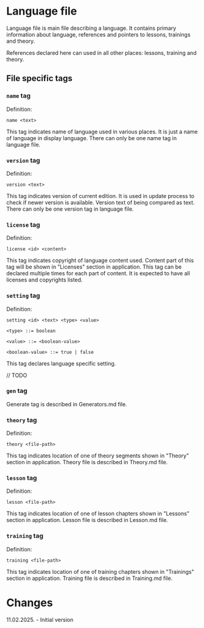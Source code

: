 # Language file

Language file is main file describing a language. It contains primary
information about language, references and pointers to lessons, trainings and
theory.

References declared here can used in all other places: lessons, training
and theory.

## File specific tags

### `name` tag

Definition:
```
name <text>
```

This tag indicates name of language used in various places. It is just a name of 
language in display language. There can only be one name tag in language file.

### `version` tag

Definition:
```
version <text>
```

This tag indicates version of current edition. It is used in update process to
check if newer version is available. Version text of being compared as text.
There can only be one version tag in language file.

### `license` tag

Definition:
```
license <id> <content> 
```

This tag indicates copyright of language content used. Content part of this tag
will be shown in "Licenses" section in application. This tag can be declared
multiple times for each part of content. It is expected to have all licenses and
copyrights listed.

### `setting` tag

Definition:
```
setting <id> <text> <type> <value>

<type> ::= boolean

<value> ::= <boolean-value>

<boolean-value> ::= true | false
```

This tag declares language specific setting.

// TODO

### `gen` tag

Generate tag is described in Generators.md file.

### `theory` tag

Definition:
```
theory <file-path>
```

This tag indicates location of one of theory segments shown in "Theory"
section in application. Theory file is described in Theory.md file.

### `lesson` tag

Definition:
```
lesson <file-path>
```

This tag indicates location of one of lesson chapters shown in "Lessons"
section in application. Lesson file is described in Lesson.md file.

### `training` tag

Definition:
```
training <file-path>
```

This tag indicates location of one of training chapters shown in "Trainings"
section in application. Training file is described in Training.md file.

# Changes

11.02.2025. - Initial version
